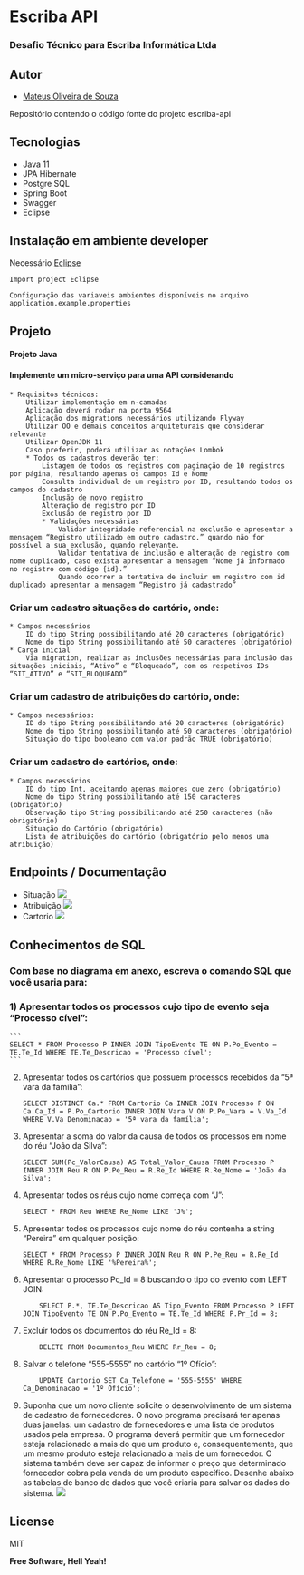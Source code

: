 # Escriba API

### Desafio Técnico para Escriba Informática Ltda

## Autor

- [Mateus Oliveira de Souza](https://github.com/mateuskih)

Repositório contendo o código fonte do projeto escriba-api

## Tecnologias

* Java 11
* JPA Hibernate
* Postgre SQL
* Spring Boot
* Swagger
* Eclipse

## Instalação em ambiente developer

Necessário [Eclipse](https://www.eclipse.org/downloads/)

```sh
Import project Eclipse
```

```
Configuração das variaveis ambientes disponíveis no arquivo application.example.properties
```

## Projeto
#### Projeto Java
#### Implemente um micro-serviço para uma API considerando
```
* Requisitos técnicos:
    Utilizar implementação em n-camadas
    Aplicação deverá rodar na porta 9564
    Aplicação dos migrations necessários utilizando Flyway
    Utilizar OO e demais conceitos arquiteturais que considerar relevante
    Utilizar OpenJDK 11
    Caso preferir, poderá utilizar as notações Lombok
    * Todos os cadastros deverão ter:
        Listagem de todos os registros com paginação de 10 registros por página, resultando apenas os campos Id e Nome
        Consulta individual de um registro por ID, resultando todos os campos do cadastro
        Inclusão de novo registro
        Alteração de registro por ID
        Exclusão de registro por ID
        * Validações necessárias
            Validar integridade referencial na exclusão e apresentar a mensagem “Registro utilizado em outro cadastro.” quando não for possível a sua exclusão, quando relevante. 
            Validar tentativa de inclusão e alteração de registro com nome duplicado, caso exista apresentar a mensagem “Nome já informado no registro com código {id}.”
            Quando ocorrer a tentativa de incluir um registro com id duplicado apresentar a mensagem “Registro já cadastrado”
```
### Criar um cadastro situações do cartório, onde:
```
* Campos necessários
    ID do tipo String possibilitando até 20 caracteres (obrigatório)
    Nome do tipo String possibilitando até 50 caracteres (obrigatório)
* Carga inicial
    Via migration, realizar as inclusões necessárias para inclusão das situações iniciais, “Ativo” e “Bloqueado”, com os respetivos IDs “SIT_ATIVO” e “SIT_BLOQUEADO”

```

### Criar um cadastro de atribuições do cartório, onde:
```
* Campos necessários:
    ID do tipo String possibilitando até 20 caracteres (obrigatório)
    Nome do tipo String possibilitando até 50 caracteres (obrigatório)
    Situação do tipo booleano com valor padrão TRUE (obrigatório)

```

### Criar um cadastro de cartórios, onde:
```
* Campos necessários
    ID do tipo Int, aceitando apenas maiores que zero (obrigatório)
    Nome do tipo String possibilitando até 150 caracteres (obrigatório)
    Observação tipo String possibilitando até 250 caracteres (não obrigatório)
    Situação do Cartório (obrigatório)
    Lista de atribuições do cartório (obrigatório pelo menos uma atribuição)

```


## Endpoints / Documentação
* Situação
![](https://i.imgur.com/bFiKbXe.png)
* Atribuição
![](https://i.imgur.com/JuN3g90.png)
* Cartorio
![](https://i.imgur.com/cVUzjYx.png)


## Conhecimentos de SQL

### Com base no diagrama em anexo, escreva o comando SQL que você usaria para:

### 1) Apresentar todos os processos cujo tipo de evento seja “Processo cível”:
    ```
    SELECT * FROM Processo P INNER JOIN TipoEvento TE ON P.Po_Evento = TE.Te_Id WHERE TE.Te_Descricao = 'Processo cível';
    ```
2) Apresentar todos os cartórios que possuem processos recebidos da “5ª vara da família”:
    ```
    SELECT DISTINCT Ca.* FROM Cartorio Ca INNER JOIN Processo P ON Ca.Ca_Id = P.Po_Cartorio INNER JOIN Vara V ON P.Po_Vara = V.Va_Id WHERE V.Va_Denominacao = '5ª vara da família';
    ```
3) Apresentar a soma do valor da causa de todos os processos em nome do réu “João da Silva”:
    ```
    SELECT SUM(Pc_ValorCausa) AS Total_Valor_Causa FROM Processo P INNER JOIN Reu R ON P.Pe_Reu = R.Re_Id WHERE R.Re_Nome = 'João da Silva';
    ```
4) Apresentar todos os réus cujo nome começa com “J”:
    ```
    SELECT * FROM Reu WHERE Re_Nome LIKE 'J%';
    ```
5) Apresentar todos os processos cujo nome do réu contenha a string “Pereira” em qualquer posição:
    ```
    SELECT * FROM Processo P INNER JOIN Reu R ON P.Pe_Reu = R.Re_Id WHERE R.Re_Nome LIKE '%Pereira%';
    ```
6) Apresentar o processo Pc_Id = 8 buscando o tipo do evento com LEFT JOIN:
    ```
		SELECT P.*, TE.Te_Descricao AS Tipo_Evento FROM Processo P LEFT JOIN TipoEvento TE ON P.Po_Evento = TE.Te_Id WHERE P.Pr_Id = 8;
    ```
7) Excluir todos os documentos do réu Re_Id = 8:
    ```
		DELETE FROM Documentos_Reu WHERE Rr_Reu = 8;
    ```
8) Salvar o telefone “555-5555” no cartório “1º Ofício”:
    ```
		UPDATE Cartorio SET Ca_Telefone = '555-5555' WHERE Ca_Denominacao = '1º Ofício';
    ```
9) Suponha que um novo cliente solicite o desenvolvimento de um sistema de cadastro de fornecedores. O novo programa precisará ter apenas duas janelas: um cadastro de fornecedores e uma lista de produtos usados pela empresa. O programa deverá permitir que um fornecedor esteja relacionado a mais do que um produto e, consequentemente, que um mesmo produto esteja relacionado a mais de um fornecedor. O sistema também deve ser capaz de informar o preço que determinado fornecedor cobra pela venda de um produto específico. Desenhe abaixo as tabelas de banco de dados que você criaria para salvar os dados do sistema.
![](https://i.imgur.com/icrQBEv.png)


## License

MIT

**Free Software, Hell Yeah!**


